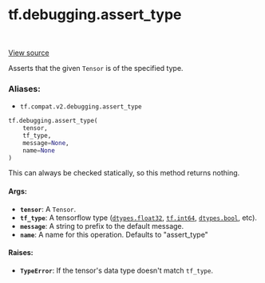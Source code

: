 <div itemscope itemtype="http://developers.google.com/ReferenceObject">
<meta itemprop="name" content="tf.debugging.assert_type" />
<meta itemprop="path" content="Stable" />
</div>

# tf.debugging.assert_type

<!-- Insert buttons -->

<table class="tfo-notebook-buttons tfo-api" align="left">
</table>

<a target="_blank" href="/code/stable/tensorflow/python/ops/check_ops.py">View source</a>



<!-- Start diff -->
Asserts that the given `Tensor` is of the specified type.

### Aliases:

* `tf.compat.v2.debugging.assert_type`


``` python
tf.debugging.assert_type(
    tensor,
    tf_type,
    message=None,
    name=None
)
```



<!-- Placeholder for "Used in" -->

This can always be checked statically, so this method returns nothing.

#### Args:


* <b>`tensor`</b>: A `Tensor`.
* <b>`tf_type`</b>: A tensorflow type (<a href="../../tf/dtypes.md#float32"><code>dtypes.float32</code></a>, <a href="../../tf.md#int64"><code>tf.int64</code></a>, <a href="../../tf/dtypes.md#bool"><code>dtypes.bool</code></a>,
  etc).
* <b>`message`</b>: A string to prefix to the default message.
* <b>`name`</b>:  A name for this operation. Defaults to "assert_type"


#### Raises:


* <b>`TypeError`</b>: If the tensor's data type doesn't match `tf_type`.